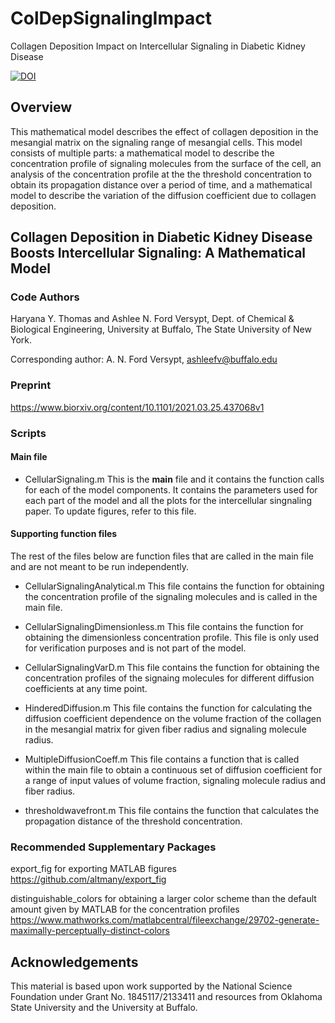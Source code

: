 # ColDepSignalingImpact
Collagen Deposition Impact on Intercellular Signaling in Diabetic Kidney Disease

[![DOI](https://zenodo.org/badge/346521454.svg)](https://zenodo.org/badge/latestdoi/346521454)

## Overview 
This mathematical model describes the effect of collagen deposition in the mesangial matrix on the signaling range of mesangial cells. This model consists of multiple parts: a mathematical model to describe the concentration profile of signaling molecules from the surface of the cell, an analysis of the concentration profile at the the threshold concentration to obtain its propagation distance over a period of time, and a mathematical model to describe the variation of the diffusion coefficient due to collagen deposition.

## Collagen Deposition in Diabetic Kidney Disease Boosts Intercellular Signaling: A Mathematical Model
### Code Authors
Haryana Y. Thomas and Ashlee N. Ford Versypt, 
Dept. of Chemical & Biological Engineering,
University at Buffalo, The State University of New York.

Corresponding author: A. N. Ford Versypt, ashleefv@buffalo.edu

### Preprint
https://www.biorxiv.org/content/10.1101/2021.03.25.437068v1

### Scripts
#### Main file
* CellularSignaling.m
This is the **main** file and it contains the function calls for each of the model components. It contains the parameters used for each part of the model and all the plots for the intercellular singnaling paper. To update figures, refer to this file.

#### Supporting function files
The rest of the files below are function files that are called in the main file and are not meant to be run independently.

* CellularSignalingAnalytical.m
This file contains the function for obtaining the concentration profile of the signaling molecules and is called in the main file.

* CellularSignalingDimensionless.m
This file contains the function for obtaining the dimensionless concentration profile. This file is only used for verification purposes and is not part of the model.

* CellularSignalingVarD.m
This file contains the function for obtaining the concentration profiles of the signaing molecules for different diffusion coefficients at any time point.

* HinderedDiffusion.m
This file contains the function for calculating the diffusion coefficient dependence on the volume fraction of the collagen in the mesangial matrix for given fiber radius and signaling molecule radius.

* MultipleDiffusionCoeff.m
This file contains a function that is called within the main file to obtain a continuous set of diffusion coefficient for a range of input values of volume fraction, signaling molecule radius and fiber radius.

* thresholdwavefront.m
This file contains the function that calculates the propagation distance of the threshold concentration.

### Recommended Supplementary Packages
export_fig for exporting MATLAB figures https://github.com/altmany/export_fig

distinguishable_colors for obtaining a larger color scheme than the default amount given by MATLAB for the concentration profiles https://www.mathworks.com/matlabcentral/fileexchange/29702-generate-maximally-perceptually-distinct-colors

## Acknowledgements
This material is based upon work supported by the National Science Foundation under Grant No. 1845117/2133411 and resources from Oklahoma State University and the University at Buffalo.
